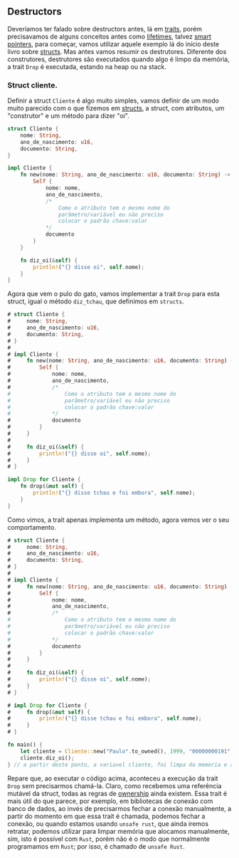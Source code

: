 ## Destructors

Deveríamos ter falado sobre destructors antes, lá em [traits](../intermediary-02/06-traits.md), porém precisavamos de alguns conceitos antes como [lifetimes](./01-lifetimes.md), talvez [smart pointers](./02-smart-pointers.md), para começar, vamos utilizar aquele exemplo lá do início deste livro sobre [structs](../intermediary-02/01-structs.md). Mas antes vamos resumir os destrutores.
Diferente dos construtores, destrutores são executados quando algo é limpo da memória, a trait `Drop` é executada, estando na heap ou na stack. 


### Struct cliente.

Definir a struct `Cliente` é algo muito simples, vamos definir de um modo muito parecido com o que fizemos em [structs](../intermediary-02/01-structs.md), a struct, com atributos, um "construtor" e um método para dizer "oi". 

```rust
struct Cliente {
    nome: String,
    ano_de_nascimento: u16,
    documento: String,
}

impl Cliente {
    fn new(nome: String, ano_de_nascimento: u16, documento: String) -> Self {  
        Self {
            nome: nome,
            ano_de_nascimento,
            /*
                Como o atributo tem o mesmo nome do
                parâmetro/variável eu não preciso
                colocar o padrão chave:valor
            */
            documento
        }
    }

    fn diz_oi(&self) {
        println!("{} disse oi", self.nome);
    }
}
```
Agora que vem o pulo do gato, vamos implementar a trait `Drop` para esta struct, igual o método `diz_tchau`, que definimos em `structs`.

```rust
# struct Cliente {
#     nome: String,
#     ano_de_nascimento: u16,
#     documento: String,
# }
# 
# impl Cliente {
#     fn new(nome: String, ano_de_nascimento: u16, documento: String) -> Self {  
#         Self {
#             nome: nome,
#             ano_de_nascimento,
#             /*
#                 Como o atributo tem o mesmo nome do
#                 parâmetro/variável eu não preciso
#                 colocar o padrão chave:valor
#             */
#             documento
#         }
#     }
# 
#     fn diz_oi(&self) {
#         println!("{} disse oi", self.nome);
#     }
# }

impl Drop for Cliente {
    fn drop(&mut self) {
        println!("{} disse tchau e foi embora", self.nome);
    }
}
```

Como vimos, a trait apenas implementa um método, agora vemos ver o seu comportamento.

```rust
# struct Cliente {
#     nome: String,
#     ano_de_nascimento: u16,
#     documento: String,
# }
# 
# impl Cliente {
#     fn new(nome: String, ano_de_nascimento: u16, documento: String) -> Self {  
#         Self {
#             nome: nome,
#             ano_de_nascimento,
#             /*
#                 Como o atributo tem o mesmo nome do
#                 parâmetro/variável eu não preciso
#                 colocar o padrão chave:valor
#             */
#             documento
#         }
#     }
# 
#     fn diz_oi(&self) {
#         println!("{} disse oi", self.nome);
#     }
# }

# impl Drop for Cliente {
#     fn drop(&mut self) {
#         println!("{} disse tchau e foi embora", self.nome);
#     }
# }

fn main() {
    let cliente = Cliente::new("Paulo".to_owned(), 1999, "00000000191".to_owned());
    cliente.diz_oi();
} // a partir deste ponto, a variavel cliente, foi limpa da memoria e a trait Drop foi chamada
```

Repare que, ao executar o código acima, aconteceu a execução da trait `Drop` sem precisarmos chamá-la. Claro, como recebemos uma referência mutável da struct, todas as regras de [ownership](../intermediary-01/03-ownership.md) ainda existem. Essa trait é mais útil do que parece, por exemplo, em bibliotecas de conexão com banco de dados, ao invés de precisarmos fechar a conexão manualmente, a partir do momento em que essa trait é chamada, podemos fechar a conexão, ou quando estamos usando `unsafe rust`, que ainda iremos retratar, podemos utilizar para limpar memória que alocamos manualmente, sim, isto é possível com `Rust`, porém não é o modo que normalmente programamos em `Rust`; por isso, é chamado de `unsafe Rust`.
